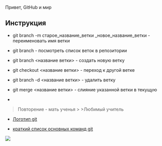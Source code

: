 Привет, GitHub и мир
## Инструкция

+ git branch -m старое_название_ветки _новое_название_ветки - переименовать имя ветки

+ git branch - посмотреть список веток в репозитории 

+ git branсh <название ветки> - создать новую ветку

+ git checkout <название ветки> - переход к другой ветке

+ git branch -d <название ветки> - удалить ветку

+ git merge <название ветки> - слияние указанной ветки в текущую

+   
> Повторение - мать ученья
    >
    >Любимый учитель

+ [Логотип git](12.jpeg)

+ [краткий список основных команд git](https://fuzeservers.ru/wp-content/uploads/4/f/a/4fa9f4e9ce87eea2ac1a6b4c45d6e75d.jpeg)

<image src="12.jpeg">
